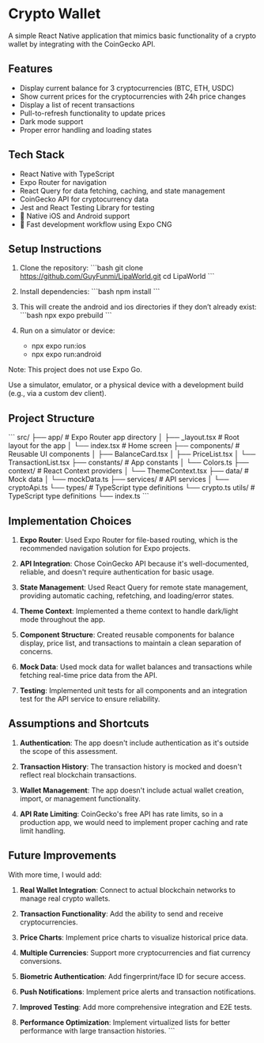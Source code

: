 # Crypto Wallet

A simple React Native application that mimics basic functionality of a crypto wallet by integrating with the CoinGecko API.

## Features

- Display current balance for 3 cryptocurrencies (BTC, ETH, USDC)
- Show current prices for the cryptocurrencies with 24h price changes
- Display a list of recent transactions
- Pull-to-refresh functionality to update prices
- Dark mode support
- Proper error handling and loading states

## Tech Stack

- React Native with TypeScript
- Expo Router for navigation
- React Query for data fetching, caching, and state management
- CoinGecko API for cryptocurrency data
- Jest and React Testing Library for testing
- 📱 Native iOS and Android support  
- 🚀 Fast development workflow using Expo CNG

## Setup Instructions

1. Clone the repository:
\`\`\`bash
git clone https://github.com/GuyFunmi/LipaWorld.git
cd LipaWorld
\`\`\`

2. Install dependencies:
\`\`\`bash
npm install
\`\`\`

3. This will create the android and ios directories if they don’t already exist:
\`\`\`bash
npx expo prebuild
\`\`\`

4. Run on a simulator or device:
   - npx expo run:ios
   - npx expo run:android

Note: This project does not use Expo Go.

Use a simulator, emulator, or a physical device with a development build (e.g., via a custom dev client).

## Project Structure

\`\`\`
src/
├── app/                # Expo Router app directory
│   ├── _layout.tsx     # Root layout for the app
│   └── index.tsx       # Home screen
├── components/         # Reusable UI components
│   ├── BalanceCard.tsx
│   ├── PriceList.tsx
│   └── TransactionList.tsx
├── constants/          # App constants
│   └── Colors.ts
├── context/            # React Context providers
│   └── ThemeContext.tsx
├── data/               # Mock data
│   └── mockData.ts
├── services/           # API services
│   └── cryptoApi.ts
└── types/              # TypeScript type definitions
    └── crypto.ts
    utils/              # TypeScript type definitions
    └── index.ts
\`\`\`

## Implementation Choices

1. **Expo Router**: Used Expo Router for file-based routing, which is the recommended navigation solution for Expo projects.

2. **API Integration**: Chose CoinGecko API because it's well-documented, reliable, and doesn't require authentication for basic usage.

3. **State Management**: Used React Query for remote state management, providing automatic caching, refetching, and loading/error states.

4. **Theme Context**: Implemented a theme context to handle dark/light mode throughout the app.

5. **Component Structure**: Created reusable components for balance display, price list, and transactions to maintain a clean separation of concerns.

6. **Mock Data**: Used mock data for wallet balances and transactions while fetching real-time price data from the API.

7. **Testing**: Implemented unit tests for all components and an integration test for the API service to ensure reliability.

## Assumptions and Shortcuts

1. **Authentication**: The app doesn't include authentication as it's outside the scope of this assessment.

2. **Transaction History**: The transaction history is mocked and doesn't reflect real blockchain transactions.

3. **Wallet Management**: The app doesn't include actual wallet creation, import, or management functionality.

4. **API Rate Limiting**: CoinGecko's free API has rate limits, so in a production app, we would need to implement proper caching and rate limit handling.

## Future Improvements

With more time, I would add:

1. **Real Wallet Integration**: Connect to actual blockchain networks to manage real crypto wallets.

2. **Transaction Functionality**: Add the ability to send and receive cryptocurrencies.

3. **Price Charts**: Implement price charts to visualize historical price data.

4. **Multiple Currencies**: Support more cryptocurrencies and fiat currency conversions.

5. **Biometric Authentication**: Add fingerprint/face ID for secure access.

6. **Push Notifications**: Implement price alerts and transaction notifications.

7. **Improved Testing**: Add more comprehensive integration and E2E tests.

8. **Performance Optimization**: Implement virtualized lists for better performance with large transaction histories.
\`\`\`